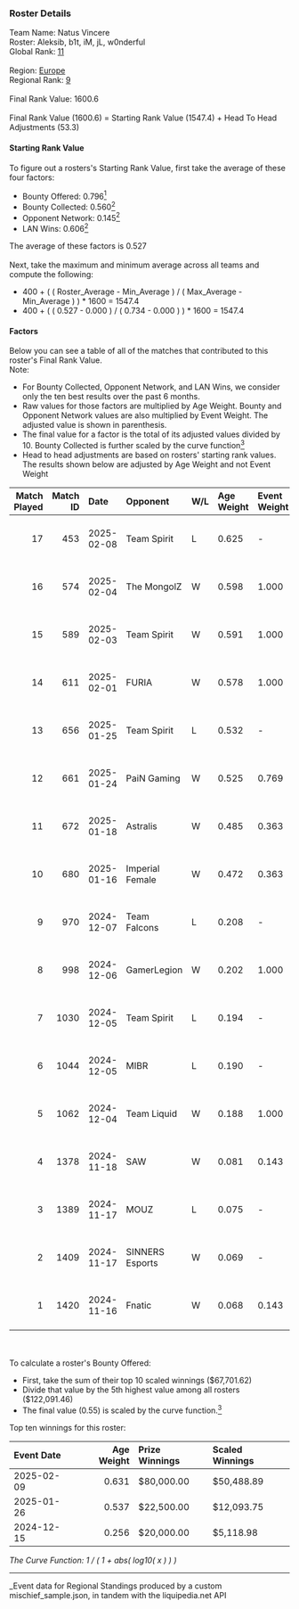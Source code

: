 ### Roster Details<br />
Team Name: Natus Vincere<br />
Roster: Aleksib, b1t, iM, jL, w0nderful<br />
Global Rank: [11](../../standings_global_2025_05_05.md)<br />
<br />
Region: [Europe]( ../../standings_europe_2025_05_05.md)<br />
Regional Rank: [9]( ../../standings_europe_2025_05_05.md)<br />
<br />
Final Rank Value:  1600.6<br />
<br />
Final Rank Value (1600.6) = Starting Rank Value (1547.4) + Head To Head Adjustments (53.3)<br />

#### Starting Rank Value<br />
To figure out a rosters's Starting Rank Value, first take the average of these four factors:<br />
- Bounty Offered: 0.796[<sup>1</sup>](#table2)
- Bounty Collected: 0.560[<sup>2</sup>](#table1)
- Opponent Network: 0.145[<sup>2</sup>](#table1)
- LAN Wins: 0.606[<sup>2</sup>](#table1)

The average of these factors is 0.527<br />
<br />
Next, take the maximum and minimum average across all teams and compute the following:<br />
- 400 + ( ( Roster_Average - Min_Average ) / ( Max_Average - Min_Average ) ) * 1600 = 1547.4
- 400 + ( ( 0.527 - 0.000 ) / ( 0.734 - 0.000 ) ) * 1600 = 1547.4


#### Factors<br />
Below you can see a table of all of the matches that contributed to this roster's Final Rank Value.<br />
Note:<br />

- For Bounty Collected, Opponent Network, and LAN Wins, we consider only the ten best results over the past 6 months.
- Raw values for those factors are multiplied by Age Weight. Bounty and Opponent Network values are also multiplied by Event Weight. The adjusted value is shown in parenthesis.
- The final value for a factor is the total of its adjusted values divided by 10. Bounty Collected is further scaled by the curve function[<sup>3</sup>](#curveFunction)
- Head to head adjustments are based on rosters' starting rank values. The results shown below are adjusted by Age Weight and not Event Weight
<span id="table1"></span><br />


| Match Played | Match ID | Date       | Opponent        | W/L | Age Weight | Event Weight | Bounty Collected | Opponent Network | LAN Wins  | H2H Adj. | Roster                          |
| -: | -: | :- | :- | :- | :- | :- | :- | :- | :- | -: | :- |
|           17 |      453 | 2025-02-08 | Team Spirit     | L   | 0.625      | -            | -                | -                | -         |    -2.12 | Aleksib, b1t, iM, jL, w0nderful |
|           16 |      574 | 2025-02-04 | The MongolZ     | W   | 0.598      | 1.000        | 0.879 (0.526)    | 0.520 (0.311)    | 1 (0.598) |    15.36 | Aleksib, b1t, iM, jL, w0nderful |
|           15 |      589 | 2025-02-03 | Team Spirit     | W   | 0.591      | 1.000        | 1.000 (0.591)    | 0.704 (0.416)    | 1 (0.591) |    16.93 | Aleksib, b1t, iM, jL, w0nderful |
|           14 |      611 | 2025-02-01 | FURIA           | W   | 0.578      | 1.000        | 0.094 (0.054)    | 0.279 (0.161)    | 1 (0.578) |     2.23 | Aleksib, b1t, iM, jL, w0nderful |
|           13 |      656 | 2025-01-25 | Team Spirit     | L   | 0.532      | -            | -                | -                | -         |    -1.56 | Aleksib, b1t, iM, jL, w0nderful |
|           12 |      661 | 2025-01-24 | PaiN Gaming     | W   | 0.525      | 0.769        | 0.502 (0.203)    | 0.485 (0.196)    | 1 (0.525) |    10.07 | Aleksib, b1t, iM, jL, w0nderful |
|           11 |      672 | 2025-01-18 | Astralis        | W   | 0.485      | 0.363        | 0.973 (0.171)    | 1.000 (0.176)    | 0 (0.000) |    13.67 | Aleksib, b1t, iM, jL, w0nderful |
|           10 |      680 | 2025-01-16 | Imperial Female | W   | 0.472      | 0.363        | 0.141 (0.024)    | 0.070 (0.012)    | -         |     0.41 | Aleksib, b1t, iM, jL, w0nderful |
|            9 |      970 | 2024-12-07 | Team Falcons    | L   | 0.208      | -            | -                | -                | -         |    -0.75 | Aleksib, b1t, iM, jL, w0nderful |
|            8 |      998 | 2024-12-06 | GamerLegion     | W   | 0.202      | 1.000        | 0.166 (0.033)    | 0.491 (0.099)    | 1 (0.202) |     2.48 | Aleksib, b1t, iM, jL, w0nderful |
|            7 |     1030 | 2024-12-05 | Team Spirit     | L   | 0.194      | -            | -                | -                | -         |    -0.53 | Aleksib, b1t, iM, jL, w0nderful |
|            6 |     1044 | 2024-12-05 | MIBR            | L   | 0.190      | -            | -                | -                | -         |    -4.83 | Aleksib, b1t, iM, jL, w0nderful |
|            5 |     1062 | 2024-12-04 | Team Liquid     | W   | 0.188      | 1.000        | 0.177 (0.033)    | 0.352 (0.066)    | 1 (0.188) |     1.51 | Aleksib, b1t, iM, jL, w0nderful |
|            4 |     1378 | 2024-11-18 | SAW             | W   | 0.081      | 0.143        | 0.384 (0.004)    | 0.311 (0.004)    | 1 (0.081) |     0.48 | Aleksib, b1t, iM, jL, w0nderful |
|            3 |     1389 | 2024-11-17 | MOUZ            | L   | 0.075      | -            | -                | -                | -         |    -0.17 | Aleksib, b1t, iM, jL, w0nderful |
|            2 |     1409 | 2024-11-17 | SINNERS Esports | W   | 0.069      | -            | -                | -                | 1 (0.069) |     0.03 | Aleksib, b1t, iM, jL, w0nderful |
|            1 |     1420 | 2024-11-16 | Fnatic          | W   | 0.068      | 0.143        | 0.021 (0.000)    | 0.443 (0.004)    | 1 (0.068) |     0.05 | Aleksib, b1t, iM, jL, w0nderful |

<br />
<span id="table2"></span><br />
To calculate a roster's Bounty Offered:<br />

- First, take the sum of their top 10 scaled winnings ($67,701.62)
- Divide that value by the 5th highest value among all rosters ($122,091.46)
- The final value (0.55) is scaled by the curve function.[<sup>3</sup>](#curveFunction)

Top ten winnings for this roster:<br />

| Event Date | Age Weight | Prize Winnings | Scaled Winnings |
| :- | -: | :- | :- |
| 2025-02-09 |      0.631 | $80,000.00     | $50,488.89      |
| 2025-01-26 |      0.537 | $22,500.00     | $12,093.75      |
| 2024-12-15 |      0.256 | $20,000.00     | $5,118.98       |


<span id="curveFunction"></span>_The Curve Function: 1 / ( 1 + abs( log10( x ) ) )_<br />

---
_Event data for Regional Standings produced by a custom mischief_sample.json, in tandem with the liquipedia.net API<br />
